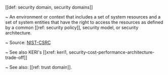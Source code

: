 [[def: security domain, security domains]]

~ An environment or context that includes a set of system resources and a set of system entities that have the right to access the resources as defined by a common [[ref: security policy]], security model, or security architecture.

~ Source: [NIST-CSRC](https://csrc.nist.gov/glossary/term/domain)

~ See also KERI's [[xref: keri1, security-cost-performance-architecture-trade-off]]

~ See also: [[ref: trust domain]].
